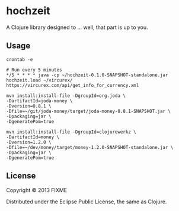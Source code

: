 # hochzeit

A Clojure library designed to ... well, that part is up to you.

## Usage

```
crontab -e
```

```
# Run every 5 minutes
*/5 * * * * java -cp ~/hochzeit-0.1.0-SNAPSHOT-standalone.jar hochzeit.load ~/vircurex/ https://vircurex.com/api/get_info_for_currency.xml
```

```
mvn install:install-file -DgroupId=org.joda \
-DartifactId=joda-money \
-Dversion=0.8.1 \
-Dfile=~/git/joda-money/target/joda-money-0.8.1-SNAPSHOT.jar \
-Dpackaging=jar \
-DgeneratePom=true

mvn install:install-file -DgroupId=clojurewerkz \
-DartifactId=money \
-Dversion=1.2.0 \
-Dfile=~/dev/money/target/money-1.2.0-SNAPSHOT-standalone.jar \
-Dpackaging=jar \
-DgeneratePom=true
```

## License

Copyright © 2013 FIXME

Distributed under the Eclipse Public License, the same as Clojure.
